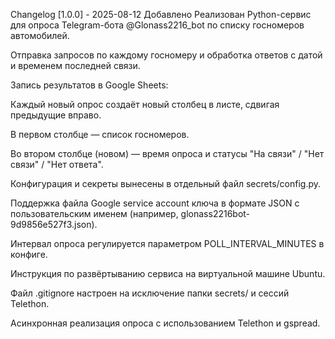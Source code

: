Changelog
[1.0.0] - 2025-08-12
Добавлено
Реализован Python-сервис для опроса Telegram-бота @Glonass2216_bot по списку госномеров автомобилей.

Отправка запросов по каждому госномеру и обработка ответов с датой и временем последней связи.

Запись результатов в Google Sheets:

Каждый новый опрос создаёт новый столбец в листе, сдвигая предыдущие вправо.

В первом столбце — список госномеров.

Во втором столбце (новом) — время опроса и статусы "На связи" / "Нет связи" / "Нет ответа".

Конфигурация и секреты вынесены в отдельный файл secrets/config.py.

Поддержка файла Google service account ключа в формате JSON с пользовательским именем (например, glonass2216bot-9d9856e527f3.json).

Интервал опроса регулируется параметром POLL_INTERVAL_MINUTES в конфиге.

Инструкция по развёртыванию сервиса на виртуальной машине Ubuntu.

Файл .gitignore настроен на исключение папки secrets/ и сессий Telethon.

Асинхронная реализация опроса с использованием Telethon и gspread.